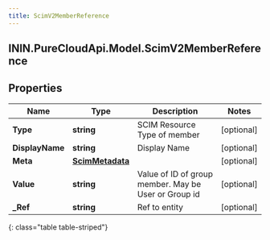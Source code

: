 ```yaml
---
title: ScimV2MemberReference
---
```

## ININ.PureCloudApi.Model.ScimV2MemberReference

## Properties

|Name | Type | Description | Notes|
|------------ | ------------- | ------------- | -------------|
| **Type** | **string** | SCIM Resource Type of member | [optional] |
| **DisplayName** | **string** | Display Name | [optional] |
| **Meta** | [**ScimMetadata**](ScimMetadata.html) |  | [optional] |
| **Value** | **string** | Value of ID of group member. May be User or Group id | [optional] |
| **_Ref** | **string** | Ref to entity | [optional] |
{: class="table table-striped"}


